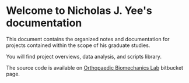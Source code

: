 # Welcome to Nicholas J. Yee's documentation

This document contains the organized notes and documentation for 
projects contained within the scope of his graduate studies.

You will find project overviews, data analysis, and scripts library.

The source code is available on [Orthopaedic Biomechanics Lab](https://bitbucket.org/OrthopaedicBiomechanicsLab/workspace/projects/HUS)
bitbucket page.

```{tableofcontents}
```
